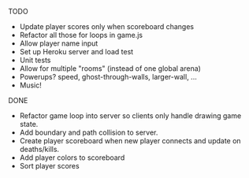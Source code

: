 TODO

* Update player scores only when scoreboard changes
* Refactor all those for loops in game.js
* Allow player name input
* Set up Heroku server and load test
* Unit tests
* Allow for multiple "rooms" (instead of one global arena)
* Powerups? speed, ghost-through-walls, larger-wall, ...
* Music!

DONE

* Refactor game loop into server so clients only handle drawing game state.
* Add boundary and path collision to server.
* Create player scoreboard when new player connects and update on deaths/kills.
* Add player colors to scoreboard
* Sort player scores
